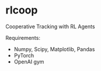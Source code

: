 # rlcoop
 Cooperative Tracking with RL Agents 

Requirements:
- Numpy, Scipy, Matplotlib, Pandas
- PyTorch
- OpenAI gym
